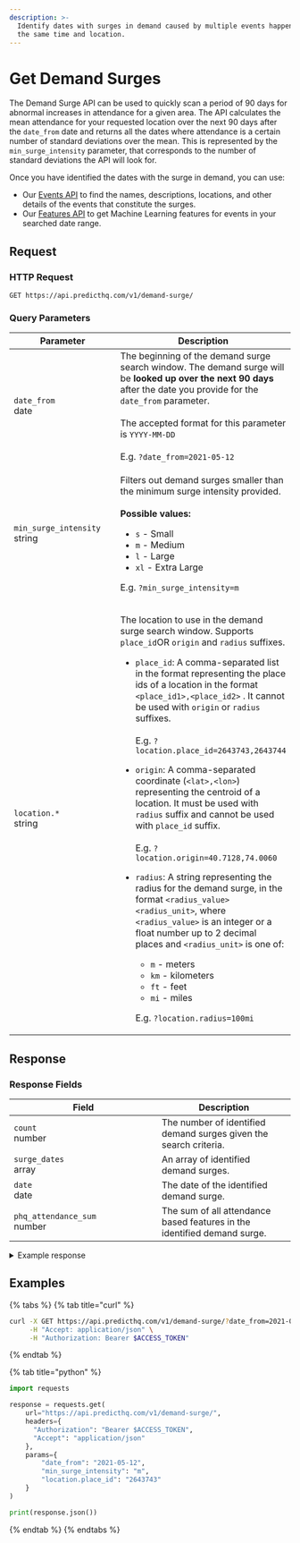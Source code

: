 ```yaml
---
description: >-
  Identify dates with surges in demand caused by multiple events happening at
  the same time and location.
---
```


# Get Demand Surges

The Demand Surge API can be used to quickly scan a period of 90 days for abnormal increases in attendance for a given area. The API calculates the mean attendance for your requested location over the next 90 days after the `date_from` date and returns all the dates where attendance is a certain number of standard deviations over the mean. This is represented by the `min_surge_intensity` parameter, that corresponds to the number of standard deviations the API will look for.

Once you have identified the dates with the surge in demand, you can use:

* Our [Events API](../events/search-events.md) to find the names, descriptions, locations, and other details of the events that constitute the surges.
* Our [Features API](../features/get-features.md) to get Machine Learning features for events in your searched date range.

## Request

### HTTP Request

```http
GET https://api.predicthq.com/v1/demand-surge/
```

### Query Parameters

<table><thead><tr><th width="246">Parameter</th><th>Description</th></tr></thead><tbody><tr><td><code>date_from</code><br>date</td><td>The beginning of the demand surge search window. The demand surge will be <strong>looked up over the next 90 days</strong> after the date you provide for the <code>date_from</code> parameter.<br><br>The accepted format for this parameter is <code>YYYY-MM-DD</code><br><br>E.g. <code>?date_from=2021-05-12</code></td></tr><tr><td><code>min_surge_intensity</code><br>string</td><td><p>Filters out demand surges smaller than the minimum surge intensity provided.<br><br><strong>Possible values:</strong></p><ul><li><code>s</code> - Small</li><li><code>m</code> - Medium</li><li><code>l</code> - Large</li><li><code>xl</code> - Extra Large</li></ul><p>E.g. <code>?min_surge_intensity=m</code></p></td></tr><tr><td><code>location.*</code><br>string</td><td><p>The location to use in the demand surge search window. Supports <code>place_id</code>OR <code>origin</code> and <code>radius</code> suffixes.</p><ul><li><code>place_id</code>: A comma-separated list in the format representing the place ids of a location in the format <code>&#x3C;place_id1>,&#x3C;place_id2></code> . It cannot be used with <code>origin</code> or <code>radius</code> suffixes.<br><br>E.g. <code>?location.place_id=2643743,2643744</code></li></ul><p></p><ul><li><code>origin</code>: A comma-separated coordinate (<code>&#x3C;lat>,&#x3C;lon></code>) representing the centroid of a location. It must be used with <code>radius</code> suffix and cannot be used with <code>place_id</code> suffix.<br><br>E.g. <code>?location.origin=40.7128,74.0060</code></li></ul><p></p><ul><li><p><code>radius</code>: A string representing the radius for the demand surge, in the format <code>&#x3C;radius_value>&#x3C;radius_unit></code>, where <code>&#x3C;radius_value></code> is an integer or a float number up to 2 decimal places and <code>&#x3C;radius_unit></code> is one of:</p><ul><li><code>m</code> - meters</li><li><code>km</code> - kilometers</li><li><code>ft</code> - feet</li><li><code>mi</code> - miles<br></li></ul><p>E.g. <code>?location.radius=100mi</code></p></li></ul></td></tr></tbody></table>

## Response

### Response Fields

<table><thead><tr><th width="249">Field</th><th>Description</th></tr></thead><tbody><tr><td><code>count</code><br>number</td><td>The number of identified demand surges given the search criteria.</td></tr><tr><td><code>surge_dates</code><br>array</td><td>An array of identified demand surges.</td></tr><tr><td><code>date</code><br>date</td><td>The date of the identified demand surge.</td></tr><tr><td><code>phq_attendance_sum</code><br>number</td><td>The sum of all attendance based features in the identified demand surge.</td></tr></tbody></table>

<details>

<summary>Example response</summary>

Below is an example response:

```json
{
    "count": 2,
    "surge_dates": [
        {
            "date": "2021-08-07",
            "phq_attendance_sum": 233930
        },
        {
            "date": "2021-08-08",
            "phq_attendance_sum": 213382
        }
    ]
}
```

</details>

## Examples

{% tabs %}
{% tab title="curl" %}
```bash
curl -X GET https://api.predicthq.com/v1/demand-surge/?date_from=2021-05-12&min_surge_intensity=m&location.place_id=2643743 \
     -H "Accept: application/json" \
     -H "Authorization: Bearer $ACCESS_TOKEN"
```
{% endtab %}

{% tab title="python" %}
```python
import requests

response = requests.get(
    url="https://api.predicthq.com/v1/demand-surge/",
    headers={
      "Authorization": "Bearer $ACCESS_TOKEN",
      "Accept": "application/json"
    },
    params={
        "date_from": "2021-05-12",
        "min_surge_intensity": "m",
        "location.place_id": "2643743"
    }
)

print(response.json())
```
{% endtab %}
{% endtabs %}
